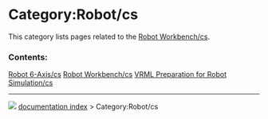 # Category:Robot/cs
This category lists pages related to the [Robot Workbench/cs](Robot_Workbench/cs.md).

### Contents:

    
  [Robot 6-Axis/cs](Robot_6-Axis/cs.md)   [Robot Workbench/cs](Robot_Workbench/cs.md)   [VRML Preparation for Robot Simulation/cs](VRML_Preparation_for_Robot_Simulation/cs.md)



---
![](images/Right_arrow.png) [documentation index](../README.md) > Category:Robot/cs
